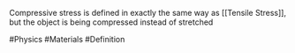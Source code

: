 Compressive stress is defined in exactly the same way as [[Tensile Stress]], but the object is being compressed instead of stretched

#Physics #Materials #Definition